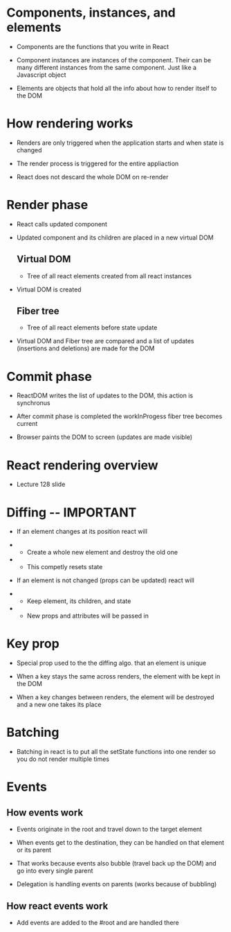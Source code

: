 # Components, instances, and elements

- Components are the functions that you write in React

- Component instances are instances of the component. Their can be many different instances from the same component. Just like a Javascript object

- Elements are objects that hold all the info about how to render itself to the DOM

# How rendering works

- Renders are only triggered when the application starts and when state is changed

- The render process is triggered for the entire appliaction

- React does not descard the whole DOM on re-render

# Render phase

- React calls updated component

- Updated component and its children are placed in a new virtual DOM

  ## Virtual DOM

  - Tree of all react elements created from all react instances

- Virtual DOM is created

  ## Fiber tree

  - Tree of all react elements before state update

- Virtual DOM and Fiber tree are compared and a list of updates (insertions and deletions) are made for the DOM

# Commit phase

- ReactDOM writes the list of updates to the DOM, this action is synchronus

- After commit phase is completed the workInProgess fiber tree becomes current

- Browser paints the DOM to screen (updates are made visible)

# React rendering overview

- Lecture 128 slide

# Diffing -- IMPORTANT

- If an element changes at its position react will
- - Create a whole new element and destroy the old one
- - This competly resets state

- If an element is not changed (props can be updated) react will
- - Keep element, its children, and state
- - New props and attributes will be passed in

# Key prop

- Special prop used to the the diffing algo. that an element is unique

- When a key stays the same across renders, the element with be kept in the DOM

- When a key changes between renders, the element will be destroyed and a new one takes its place

# Batching

- Batching in react is to put all the setState functions into one render so you do not render multiple times

# Events

## How events work

- Events originate in the root and travel down to the target element

- When events get to the destination, they can be handled on that element or its parent

- That works because events also bubble (travel back up the DOM) and go into every single parent

- Delegation is handling events on parents (works because of bubbling)

## How react events work

- Add events are added to the #root and are handled there
